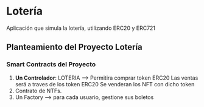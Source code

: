 
# Lotería

Aplicación que simula la lotería, utilizando ERC20 y ERC721

## Planteamiento del Proyecto Lotería

### Smart Contracts del Proyecto

1. **Un Controlador**: LOTERIA --> Permitira comprar token ERC20
                                    Las ventas será a traves de los token ERC20 
                                    Se venderan los NFT con dicho token
2. Contrato de NTFs.
3. Un Factory --> para cada usuario, gestione sus boletos
